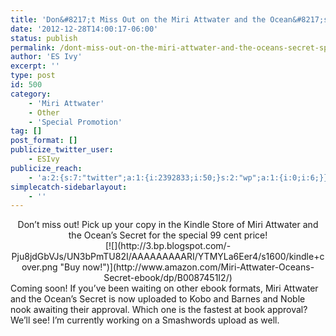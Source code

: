 ```yaml
---
title: 'Don&#8217;t Miss Out on the Miri Attwater and the Ocean&#8217;s Secret Special Price Ending 1/8/13!'
date: '2012-12-28T14:00:17-06:00'
status: publish
permalink: /dont-miss-out-on-the-miri-attwater-and-the-oceans-secret-special-price-ending-1813
author: 'ES Ivy'
excerpt: ''
type: post
id: 500
category:
    - 'Miri Attwater'
    - Other
    - 'Special Promotion'
tag: []
post_format: []
publicize_twitter_user:
    - ESIvy
publicize_reach:
    - 'a:2:{s:7:"twitter";a:1:{i:2392833;i:50;}s:2:"wp";a:1:{i:0;i:6;}}'
simplecatch-sidebarlayout:
    - ''
---
```

<div style="text-align:center;">Don’t miss out! Pick up your copy in the Kindle Store of Miri Attwater and the Ocean’s Secret for the special 99 cent price!</div><div class="separator" style="clear:both;text-align:center;">[![](http://3.bp.blogspot.com/-Pju8jdGbVJs/UN3bPmTU82I/AAAAAAAAARI/YTMYLa6Eer4/s1600/kindle+cover.png "Buy now!")](http://www.amazon.com/Miri-Attwater-Oceans-Secret-ebook/dp/B0087451I2/)</div>Coming soon! If you’ve been waiting on other ebook formats, Miri Attwater and the Ocean’s Secret is now uploaded to Kobo and Barnes and Noble nook awaiting their approval. Which one is the fastest at book approval? We’ll see! I’m currently working on a Smashwords upload as well.
